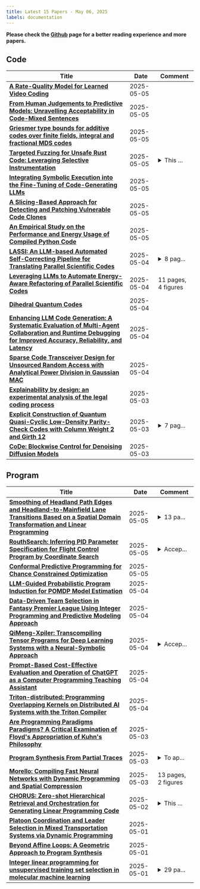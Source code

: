 ```yaml
---
title: Latest 15 Papers - May 06, 2025
labels: documentation
---
```

**Please check the [Github](https://github.com/zezhishao/MTS_Daily_ArXiv) page for a better reading experience and more papers.**

## Code
| **Title** | **Date** | **Comment** |
| --- | --- | --- |
| **[A Rate-Quality Model for Learned Video Coding](http://arxiv.org/abs/2505.02720v1)** | 2025-05-05 |  |
| **[From Human Judgements to Predictive Models: Unravelling Acceptability in Code-Mixed Sentences](http://arxiv.org/abs/2405.05572v2)** | 2025-05-05 |  |
| **[Griesmer type bounds for additive codes over finite fields, integral and fractional MDS codes](http://arxiv.org/abs/2406.08916v5)** | 2025-05-05 |  |
| **[Targeted Fuzzing for Unsafe Rust Code: Leveraging Selective Instrumentation](http://arxiv.org/abs/2505.02464v1)** | 2025-05-05 | <details><summary>This ...</summary><p>This paper has been accepted at the International Conference on Evaluation and Assessment in Software Engineering (EASE) 2025</p></details> |
| **[Integrating Symbolic Execution into the Fine-Tuning of Code-Generating LLMs](http://arxiv.org/abs/2504.15210v2)** | 2025-05-05 |  |
| **[A Slicing-Based Approach for Detecting and Patching Vulnerable Code Clones](http://arxiv.org/abs/2505.02349v1)** | 2025-05-05 |  |
| **[An Empirical Study on the Performance and Energy Usage of Compiled Python Code](http://arxiv.org/abs/2505.02346v1)** | 2025-05-05 |  |
| **[LASSI: An LLM-based Automated Self-Correcting Pipeline for Translating Parallel Scientific Codes](http://arxiv.org/abs/2407.01638v2)** | 2025-05-04 | <details><summary>8 pag...</summary><p>8 pages, 1 figure, 7 tables</p></details> |
| **[Leveraging LLMs to Automate Energy-Aware Refactoring of Parallel Scientific Codes](http://arxiv.org/abs/2505.02184v1)** | 2025-05-04 | 11 pages, 4 figures |
| **[Dihedral Quantum Codes](http://arxiv.org/abs/2310.15092v3)** | 2025-05-04 |  |
| **[Enhancing LLM Code Generation: A Systematic Evaluation of Multi-Agent Collaboration and Runtime Debugging for Improved Accuracy, Reliability, and Latency](http://arxiv.org/abs/2505.02133v1)** | 2025-05-04 |  |
| **[Sparse Code Transceiver Design for Unsourced Random Access with Analytical Power Division in Gaussian MAC](http://arxiv.org/abs/2505.01988v1)** | 2025-05-04 |  |
| **[Explainability by design: an experimental analysis of the legal coding process](http://arxiv.org/abs/2505.01944v1)** | 2025-05-03 |  |
| **[Explicit Construction of Quantum Quasi-Cyclic Low-Density Parity-Check Codes with Column Weight 2 and Girth 12](http://arxiv.org/abs/2501.13444v2)** | 2025-05-03 | <details><summary>7 pag...</summary><p>7 pages, 1 fugure, 1 table</p></details> |
| **[CoDe: Blockwise Control for Denoising Diffusion Models](http://arxiv.org/abs/2502.00968v2)** | 2025-05-03 |  |

## Program
| **Title** | **Date** | **Comment** |
| --- | --- | --- |
| **[Smoothing of Headland Path Edges and Headland-to-Mainfield Lane Transitions Based on a Spatial Domain Transformation and Linear Programming](http://arxiv.org/abs/2407.05979v3)** | 2025-05-05 | <details><summary>13 pa...</summary><p>13 pages, 12 figures, 4 tables</p></details> |
| **[RouthSearch: Inferring PID Parameter Specification for Flight Control Program by Coordinate Search](http://arxiv.org/abs/2505.02357v1)** | 2025-05-05 | <details><summary>Accep...</summary><p>Accepted by the 34rd ACM SIGSOFT International Symposium on Software Testing and Analysis (ISSTA 2025)</p></details> |
| **[Conformal Predictive Programming for Chance Constrained Optimization](http://arxiv.org/abs/2402.07407v2)** | 2025-05-05 |  |
| **[LLM-Guided Probabilistic Program Induction for POMDP Model Estimation](http://arxiv.org/abs/2505.02216v1)** | 2025-05-04 |  |
| **[Data-Driven Team Selection in Fantasy Premier League Using Integer Programming and Predictive Modeling Approach](http://arxiv.org/abs/2505.02170v1)** | 2025-05-04 |  |
| **[QiMeng-Xpiler: Transcompiling Tensor Programs for Deep Learning Systems with a Neural-Symbolic Approach](http://arxiv.org/abs/2505.02146v1)** | 2025-05-04 | <details><summary>Accep...</summary><p>Accepted to OSDI 2025</p></details> |
| **[Prompt-Based Cost-Effective Evaluation and Operation of ChatGPT as a Computer Programming Teaching Assistant](http://arxiv.org/abs/2501.17176v3)** | 2025-05-04 |  |
| **[Triton-distributed: Programming Overlapping Kernels on Distributed AI Systems with the Triton Compiler](http://arxiv.org/abs/2504.19442v2)** | 2025-05-04 |  |
| **[Are Programming Paradigms Paradigms? A Critical Examination of Floyd's Appropriation of Kuhn's Philosophy](http://arxiv.org/abs/2505.01901v1)** | 2025-05-03 |  |
| **[Program Synthesis From Partial Traces](http://arxiv.org/abs/2504.14480v2)** | 2025-05-03 | <details><summary>To ap...</summary><p>To appear at PLDI 2025 (46th ACM SIGPLAN Conference on Programming Language Design and Implementation)</p></details> |
| **[Morello: Compiling Fast Neural Networks with Dynamic Programming and Spatial Compression](http://arxiv.org/abs/2505.01637v1)** | 2025-05-03 | 13 pages, 2 figures |
| **[CHORUS: Zero-shot Hierarchical Retrieval and Orchestration for Generating Linear Programming Code](http://arxiv.org/abs/2505.01485v1)** | 2025-05-02 | <details><summary>This ...</summary><p>This paper has been accepted for presentation at the 19th Learning and Intelligent Optimization Conference (LION 19)</p></details> |
| **[Platoon Coordination and Leader Selection in Mixed Transportation Systems via Dynamic Programming](http://arxiv.org/abs/2505.00847v1)** | 2025-05-01 |  |
| **[Beyond Affine Loops: A Geometric Approach to Program Synthesis](http://arxiv.org/abs/2505.00620v1)** | 2025-05-01 |  |
| **[Integer linear programming for unsupervised training set selection in molecular machine learning](http://arxiv.org/abs/2410.16122v2)** | 2025-05-01 | <details><summary>29 pa...</summary><p>29 pages + SI (15 pages)</p></details> |

